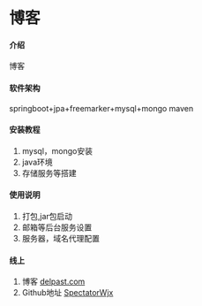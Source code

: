 # 博客

#### 介绍
博客

#### 软件架构
springboot+jpa+freemarker+mysql+mongo
maven

#### 安装教程

1.  mysql，mongo安装
2.  java环境
3.  存储服务等搭建

#### 使用说明

1.  打包,jar包启动
2.  邮箱等后台服务设置
3.  服务器，域名代理配置


#### 线上

1.  博客 [delpast.com](https://delpast.com)
2.  Github地址  [SpectatorWjx](https://github.com/SpectatorWjx)
